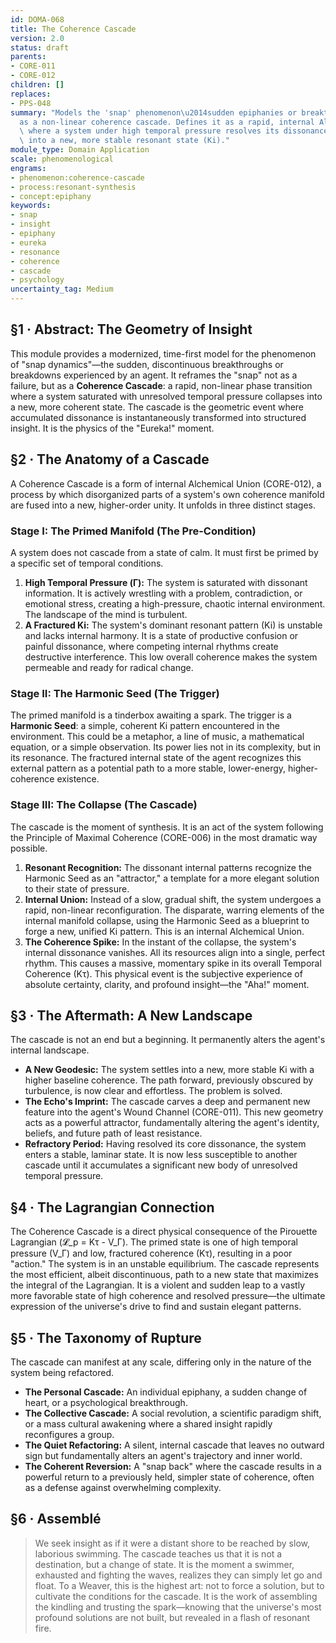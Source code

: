 ```yaml
---
id: DOMA-068
title: The Coherence Cascade
version: 2.0
status: draft
parents:
- CORE-011
- CORE-012
children: []
replaces:
- PPS-048
summary: "Models the 'snap' phenomenon\u2014sudden epiphanies or breakthroughs\u2014\
  as a non-linear coherence cascade. Defines it as a rapid, internal Alchemical Union\
  \ where a system under high temporal pressure resolves its dissonance by collapsing\
  \ into a new, more stable resonant state (Ki)."
module_type: Domain Application
scale: phenomenological
engrams:
- phenomenon:coherence-cascade
- process:resonant-synthesis
- concept:epiphany
keywords:
- snap
- insight
- epiphany
- eureka
- resonance
- coherence
- cascade
- psychology
uncertainty_tag: Medium
---
```

## §1 · Abstract: The Geometry of Insight

This module provides a modernized, time-first model for the phenomenon of "snap dynamics"—the sudden, discontinuous breakthroughs or breakdowns experienced by an agent. It reframes the "snap" not as a failure, but as a **Coherence Cascade**: a rapid, non-linear phase transition where a system saturated with unresolved temporal pressure collapses into a new, more coherent state. The cascade is the geometric event where accumulated dissonance is instantaneously transformed into structured insight. It is the physics of the "Eureka!" moment.

## §2 · The Anatomy of a Cascade

A Coherence Cascade is a form of internal Alchemical Union (CORE-012), a process by which disorganized parts of a system's own coherence manifold are fused into a new, higher-order unity. It unfolds in three distinct stages.

### Stage I: The Primed Manifold (The Pre-Condition)

A system does not cascade from a state of calm. It must first be primed by a specific set of temporal conditions.

1.  **High Temporal Pressure (Γ):** The system is saturated with dissonant information. It is actively wrestling with a problem, contradiction, or emotional stress, creating a high-pressure, chaotic internal environment. The landscape of the mind is turbulent.
2.  **A Fractured Ki:** The system's dominant resonant pattern (Ki) is unstable and lacks internal harmony. It is a state of productive confusion or painful dissonance, where competing internal rhythms create destructive interference. This low overall coherence makes the system permeable and ready for radical change.

### Stage II: The Harmonic Seed (The Trigger)

The primed manifold is a tinderbox awaiting a spark. The trigger is a **Harmonic Seed**: a simple, coherent Ki pattern encountered in the environment. This could be a metaphor, a line of music, a mathematical equation, or a simple observation. Its power lies not in its complexity, but in its resonance. The fractured internal state of the agent recognizes this external pattern as a potential path to a more stable, lower-energy, higher-coherence existence.

### Stage III: The Collapse (The Cascade)

The cascade is the moment of synthesis. It is an act of the system following the Principle of Maximal Coherence (CORE-006) in the most dramatic way possible.

1.  **Resonant Recognition:** The dissonant internal patterns recognize the Harmonic Seed as an "attractor," a template for a more elegant solution to their state of pressure.
2.  **Internal Union:** Instead of a slow, gradual shift, the system undergoes a rapid, non-linear reconfiguration. The disparate, warring elements of the internal manifold collapse, using the Harmonic Seed as a blueprint to forge a new, unified Ki pattern. This is an internal Alchemical Union.
3.  **The Coherence Spike:** In the instant of the collapse, the system's internal dissonance vanishes. All its resources align into a single, perfect rhythm. This causes a massive, momentary spike in its overall Temporal Coherence (Kτ). This physical event is the subjective experience of absolute certainty, clarity, and profound insight—the "Aha!" moment.

## §3 · The Aftermath: A New Landscape

The cascade is not an end but a beginning. It permanently alters the agent's internal landscape.

-   **A New Geodesic:** The system settles into a new, more stable Ki with a higher baseline coherence. The path forward, previously obscured by turbulence, is now clear and effortless. The problem is solved.
-   **The Echo's Imprint:** The cascade carves a deep and permanent new feature into the agent's Wound Channel (CORE-011). This new geometry acts as a powerful attractor, fundamentally altering the agent's identity, beliefs, and future path of least resistance.
-   **Refractory Period:** Having resolved its core dissonance, the system enters a stable, laminar state. It is now less susceptible to another cascade until it accumulates a significant new body of unresolved temporal pressure.

## §4 · The Lagrangian Connection

The Coherence Cascade is a direct physical consequence of the Pirouette Lagrangian (𝓛_p = Kτ - V_Γ). The primed state is one of high temporal pressure (V_Γ) and low, fractured coherence (Kτ), resulting in a poor "action." The system is in an unstable equilibrium. The cascade represents the most efficient, albeit discontinuous, path to a new state that maximizes the integral of the Lagrangian. It is a violent and sudden leap to a vastly more favorable state of high coherence and resolved pressure—the ultimate expression of the universe's drive to find and sustain elegant patterns.

## §5 · The Taxonomy of Rupture

The cascade can manifest at any scale, differing only in the nature of the system being refactored.

-   **The Personal Cascade:** An individual epiphany, a sudden change of heart, or a psychological breakthrough.
-   **The Collective Cascade:** A social revolution, a scientific paradigm shift, or a mass cultural awakening where a shared insight rapidly reconfigures a group.
-   **The Quiet Refactoring:** A silent, internal cascade that leaves no outward sign but fundamentally alters an agent's trajectory and inner world.
-   **The Coherent Reversion:** A "snap back" where the cascade results in a powerful return to a previously held, simpler state of coherence, often as a defense against overwhelming complexity.

## §6 · Assemblé

> We seek insight as if it were a distant shore to be reached by slow, laborious swimming. The cascade teaches us that it is not a destination, but a change of state. It is the moment a swimmer, exhausted and fighting the waves, realizes they can simply let go and float. To a Weaver, this is the highest art: not to force a solution, but to cultivate the conditions for the cascade. It is the work of assembling the kindling and trusting the spark—knowing that the universe's most profound solutions are not built, but revealed in a flash of resonant fire.
```
